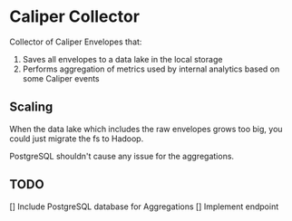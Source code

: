 # Caliper Collector

Collector of Caliper Envelopes that:

1. Saves all envelopes to a data lake in the local storage
1. Performs aggregation of metrics used by internal analytics based on some Caliper events

## Scaling

When the data lake which includes the raw envelopes grows too big, you could just migrate the fs to Hadoop.

PostgreSQL shouldn't cause any issue for the aggregations.

## TODO

[] Include PostgreSQL database for Aggregations
[] Implement endpoint
